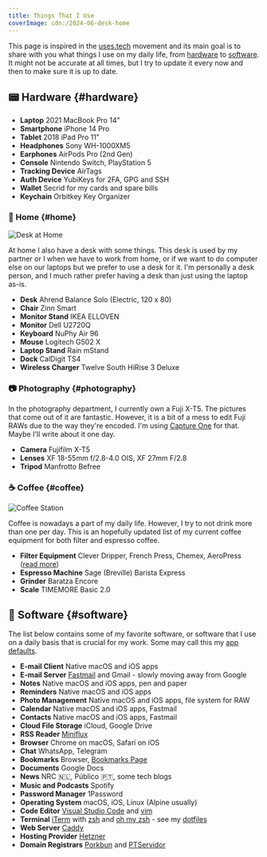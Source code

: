 ```yaml
---
title: Things That I Use
coverImage: cdn:/2024-06-desk-home
---
```


This page is inspired in the [uses.tech](https://uses.tech/) movement and its main goal is to share with you what things I use on my daily life, from [hardware](#hardware) to [software](#software). It might not be accurate at all times, but I try to update it every now and then to make sure it is up to date.

<!--more-->

## 📟 Hardware {#hardware}

<div class='tb'>

- **Laptop** <span>2021 MacBook Pro 14"</span>
- **Smartphone** <span>iPhone 14 Pro</span>
- **Tablet** <span>2018 iPad Pro 11"</span>
- **Headphones** <span>Sony WH-1000XM5</span>
- **Earphones** <span>AirPods Pro (2nd Gen)</span>
- **Console** <span>Nintendo Switch, PlayStation 5</span>
- **Tracking Device** <span>AirTags</span>
- **Auth Device** <span>YubiKeys for 2FA, GPG and SSH</span>
- **Wallet** <span>Secrid for my cards and spare bills</span>
- **Keychain** <span>Orbitkey Key Organizer</span>

</div>

### 🏡 Home {#home}

![Desk at Home](cdn:/2024-06-desk-home?class=fw)

At home I also have a desk with some things. This desk is used by my partner or I when we have to work from home, or if we want to do computer else on our laptops but we prefer to use a desk for it. I'm personally a desk person, and I much rather prefer having a desk than just using the laptop as-is.

<div class='tb'>

- **Desk** <span>Ahrend Balance Solo (Electric, 120 x 80)</span>
- **Chair** <span>Zinn Smart</span>
- **Monitor Stand** <span>IKEA ELLOVEN</span>
- **Monitor** <span>Dell U2720Q</span>
- **Keyboard** <span>NuPhy Air 96</span>
- **Mouse** <span>Logitech G502 X</span>
- **Laptop Stand** <span>Rain mStand</span>
- **Dock** <span>CalDigit TS4</span>
- **Wireless Charger** <span>Twelve South HiRise 3 Deluxe</span>

</div>

### 📷 Photography {#photography}

In the photography department, I currently own a Fuji X-T5. The pictures that come out of it are fantastic. However, it is a bit of a mess to edit Fuji RAWs due to the way they're encoded. I'm using [Capture One](https://www.captureone.com/en) for that. Maybe I'll write about it one day.

<div class='tb'>

- **Camera** <span>Fujifilm X-T5</span>
- **Lenses** <span>XF 18-55mm f/2.8-4.0 OIS, XF 27mm F/2.8</span>
- **Tripod** <span>Manfrotto Befree</span>

</div>

### ☕️ Coffee {#coffee}

![Coffee Station](cdn:/2024-01-coffee-station?class=fw)

Coffee is nowadays a part of my daily life. However, I try to not drink more than one per day. This is an hopefully updated list of my current coffee equipment for both filter and espresso coffee.

<div class='tb'>

- **Filter Equipment** <span>Clever Dripper, French Press, Chemex, AeroPress ([read more](/2024/01/04/current-filter-coffee-setup/))</span>
- **Espresso Machine** <span>Sage (Breville) Barista Express</span>
- **Grinder** <span>Baratza Encore</span>
- **Scale** <span>TIMEMORE Basic 2.0</span>

</div>


## 📀 Software {#software}

The list below contains some of my favorite software, or software that I use on a daily basis that is crucial for my work. Some may call this my [app defaults](https://defaults.rknight.me/).

<div class='tb'>

- **E-mail Client** <span>Native macOS and iOS apps</span>
- **E-mail Server** <span>[Fastmail](https://www.fastmail.com) and Gmail - slowly moving away from Google</span>
- **Notes** <span>Native macOS and iOS apps, pen and paper</span>
- **Reminders** <span>Native macOS and iOS apps</span>
- **Photo Management** <span>Native macOS and iOS apps, file system for RAW</span>
- **Calendar** <span>Native macOS and iOS apps, Fastmail</span>
- **Contacts** <span>Native macOS and iOS apps, Fastmail</span>
- **Cloud File Storage** <span>iCloud, Google Drive</span>
- **RSS Reader** <span>[Miniflux](https://miniflux.app/)</span>
- **Browser** <span>Chrome on macOS, Safari on iOS</span>
- **Chat** <span>WhatsApp, Telegram</span>
- **Bookmarks** <span>Browser, [Bookmarks Page](/bookmarks/)</span>
- **Documents** <span>Google Docs</span>
- **News** <span>NRC 🇳🇱, Público 🇵🇹, some tech blogs</span>
- **Music and Podcasts** <span>Spotify</span>
- **Password Manager** <span>1Password</span>
- **Operating System** <span>macOS, iOS, Linux (Alpine usually)</span>
- **Code Editor** <span>[Visual Studio Code](https://code.visualstudio.com/) and [vim](https://www.vim.org/)</span>
- **Terminal** <span>[iTerm](https://iterm2.com/) with [zsh](https://en.wikipedia.org/wiki/Z_shell) and [oh my zsh](https://ohmyz.sh/) - see my [dotfiles](https://github.com/hacdias/dotfiles)</span>
- **Web Server** <span>[Caddy](https://caddyserver.com/)</span>
- **Hosting Provider** <span>[Hetzner](https://www.hetzner.com/)</span>
- **Domain Registrars** <span>[Porkbun](https://porkbun.com) and [PTServidor](https://ptservidor.pt)</span>

</div>
